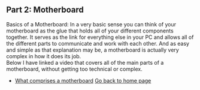 ## **Part 2: Motherboard**
Basics of a Motherboard: In a very basic sense you can think of your motherboard as the glue that holds all of your different components together. It serves as the link for everything else in your PC and allows all of the different parts to communicate and work with each other. And as easy and simple as that explanation may be, a motherboard is actually very complex in how it does its job. <br/> Below I have linked a video that covers all of the main parts of a motherboard, without getting too technical or complex. 
* [What comprises a motherboard](https://www.youtube.com/watch?v=TfPBRSGQMDE)
[Go back to home page](./README.md)
